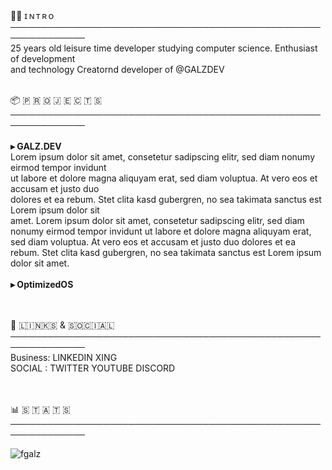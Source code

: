 <br>

🙋‍♂️ ɪ  ɴ  ᴛ  ʀ  ᴏ<br>
<b>──────────────────────────────────────────────────────────────</b><br>
25 years old leisure time developer studying computer science. Enthusiast of development <br>and technology Creatornd developer of @GALZDEV
<br><br>

📦 🇵 🇷 🇴 🇯 🇪 🇨 🇹 🇸<br>
<b>──────────────────────────────────────────────────────────────</b><br>
<br><b>▸ GALZ.DEV</b><br>
Lorem ipsum dolor sit amet, consetetur sadipscing elitr, sed diam nonumy eirmod tempor invidunt<br> ut labore et dolore magna aliquyam erat, sed diam voluptua. At vero eos et accusam et justo duo <br>dolores et ea rebum. Stet clita kasd gubergren, no sea takimata sanctus est Lorem ipsum dolor sit <br>amet. Lorem ipsum dolor sit amet, consetetur sadipscing elitr, sed diam <br>nonumy eirmod tempor invidunt ut labore et dolore magna aliquyam erat, sed diam voluptua. At vero eos et accusam et justo duo dolores et ea rebum. Stet clita kasd gubergren, no sea takimata sanctus est Lorem ipsum dolor sit amet.<br><br>
<b>▸ OptimizedOS</b><br>
<br><br>

🔗 🇱​​​​​🇮​​​​​🇳​​​​​🇰​​​​​🇸​​​​​ & 🇸​​​​​🇴​​​​​🇨​​​​​🇮​​​​​🇦​​​​​🇱​​​​​<br>
<b>──────────────────────────────────────────────────────────────</b><br>
Business:   LINKEDIN XING<br>
SOCIAL  :   TWITTER YOUTUBE DISCORD<br>
<br><br>

📊 🇸 🇹 🇦 🇹 🇸<br>
<b>──────────────────────────────────────────────────────────────</b><br>
<p align="left"><img src="https://komarev.com/ghpvc/?username=fgalz" alt="fgalz"/> </p>
<br><br>
